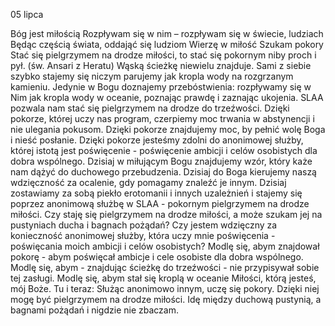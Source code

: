 05 lipca

Bóg jest miłością
Rozpływam się w nim – rozpływam się w świecie, ludziach
Będąc częścią świata, oddająć się ludziom
Wierzę w miłość
Szukam pokory
Stać się pielgrzymem na drodze miłości, to stać się pokornym niby proch i pył. (św. Ansari z Heratu)
 Wąską ścieżkę niewielu znajduje. Sami z siebie szybko stajemy się niczym parujemy jak kropla wody na rozgrzanym kamieniu. Jedynie w Bogu doznajemy przebóstwienia: rozpływamy się w Nim jak kropla wody w oceanie, poznając prawdę i zaznając ukojenia. SLAA pozwala nam stać się pielgrzymem na drodze do trzeźwości. Dzięki pokorze, której uczy nas program, czerpiemy moc trwania w abstynencji i nie ulegania pokusom. Dzięki pokorze znajdujemy moc, by pełnić wolę Boga i nieść posłanie. Dzięki pokorze jesteśmy zdolni do anonimowej służby, której istotą jest poświęcenie - poświęcenie ambicji i celów osobistych dla dobra wspólnego. Dzisiaj w miłującym Bogu znajdujemy wzór, który każe nam dążyć do duchowego przebudzenia. Dzisiaj do Boga kierujemy naszą wdzięczność za ocalenie, gdy pomagamy znaleźć je innym. Dzisiaj zostawiamy za sobą piekło erotomanii i innych uzależnień i stajemy się poprzez anonimową służbę w SLAA - pokornym pielgrzymem na drodze miłości.
Czy staję się pielgrzymem na drodze miłości, a może szukam jej na pustyniach
ducha i bagnach pożądań? Czy jestem wdzięczny za konieczność anonimowej służby, która uczy mnie poświęcenia - poświęcania moich ambicji i celów osobistych?
 Modlę się, abym znajdował pokorę - abym poświęcał ambicje i cele osobiste dla dobra wspólnego. Modlę się, abym - znajdując ścieżkę do trzeźwości - nie przypisywał sobie tej zasługi. Modlę się, abym stał się kroplą w oceanie Miłości, którą jesteś, mój Boże.
 Tu i teraz: Służąc anonimowo innym, uczę się pokory. Dzięki niej mogę być pielgrzymem na drodze miłości. Idę między duchową pustynią, a bagnami pożądań i nigdzie nie zbaczam.
